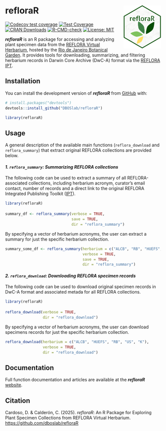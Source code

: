
<!-- README.md is generated from README.Rmd. Please edit that file -->

# refloraR <img src="figures/reflorar_hex_sticker.png" align="right" width="120" />

<!-- badges: start -->

[![Codecov test
coverage](https://codecov.io/gh/DBOSlab/refloraR/graph/badge.svg)](https://app.codecov.io/gh/DBOSlab/refloraR)
[![Test
Coverage](https://github.com/DBOSlab/refloraR/actions/workflows/test-coverage.yaml/badge.svg)](https://github.com/DBOSlab/refloraR/actions/workflows/test-coverage.yaml)
[![CRAN
Downloads](https://cranlogs.r-pkg.org/badges/grand-total/refloraR)](https://cran.r-project.org/package=refloraR)
[![R-CMD-check](https://github.com/DBOSlab/refloraR/actions/workflows/R-CMD-check.yaml/badge.svg)](https://github.com/DBOSlab/refloraR/actions/workflows/R-CMD-check.yaml)
[![License:
MIT](https://img.shields.io/badge/license-MIT-blue.svg)](LICENSE)
<!-- badges: end -->

***refloraR*** is an R package for accessing and analyzing plant
specimen data from the [REFLORA Virtual
Herbarium](https://reflora.jbrj.gov.br/reflora/herbarioVirtual/), hosted
by the [Rio de Janeiro Botanical Garden](https://www.gov.br/jbrj/pt-br).
It provides tools for downloading, summarizing, and filtering herbarium
records in Darwin Core Archive (DwC-A) format via the [REFLORA
IPT](https://ipt.jbrj.gov.br/reflora/).

## Installation

You can install the development version of ***refloraR*** from
[GitHub](https://github.com/DBOSlab/refloraR) with:

``` r
# install.packages("devtools")
devtools::install_github("DBOSlab/refloraR")
```

``` r
library(refloraR)
```

  
  

## Usage

A general description of the available main functions
(`reflora_download` and `reflora_summary`) that extract original REFLORA
collections are provided below.  
  

#### *1. `reflora_summary`: Summarizing REFLORA collections*

The following code can be used to extract a summary of all
REFLORA-associated collections, including herbarium acronym, curator’s
email contact, number of records and a direct link to the original
REFLORA Integrated Publishing Toolkit
([IPT](https://ipt.jbrj.gov.br/reflora)).  

``` r
library(refloraR)

summary_df <- reflora_summary(verbose = TRUE,
                              save = TRUE,
                              dir = "reflora_summary")
```

  
By specifying a vector of herbarium acronyms, the user can extract a
summary for just the specific herbarium collection.  

``` r
summary_some_df <- reflora_summary(herbarium = c("ALCB", "RB", "HUEFS", "US", "K"),
                                   verbose = TRUE,
                                   save = TRUE,
                                   dir = "reflora_summary")
```

  
  

#### *2. `reflora_download`: Downloading REFLORA specimen records*

The following code can be used to download original specimen records in
DwC-A format and associated metada for all REFLORA collections.  

``` r
library(refloraR)

reflora_download(verbose = TRUE,
                 dir = "reflora_download")
```

  
By specifying a vector of herbarium acronyms, the user can download
specimens records for just the specific herbarium collection.  

``` r
reflora_download(herbarium = c("ALCB", "HUEFS", "RB", "US", "K"),
                 verbose = TRUE,
                 dir = "reflora_download")
```

  
  

## Documentation

Full function documentation and articles are available at the
***refloraR*** [website](https://dboslab.github.io/refloraR-website/).  
  

## Citation

Cardoso, D. & Calderón, C. (2025). *refloraR*: An R Package for
Exploring Plant Specimen Collections from REFLORA Virtual Herbarium.
<https://github.com/dboslab/refloraR>
